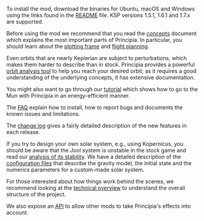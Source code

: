 To install the mod, download the binaries for Ubuntu, macOS and Windows using the links found in the [README](https://github.com/mockingbirdnest/Principia/blob/master/README.md) file.  KSP versions 1.5.1, 1.6.1 and 1.7.x are supported.

Before using the mod we recommend that you read the [concepts](https://github.com/mockingbirdnest/Principia/wiki/Concepts) document which explains the most important parts of Principia.  In particular, you should learn about the [plotting frame](https://github.com/mockingbirdnest/Principia/wiki/Concepts#plotting-frame) and [flight planning](https://github.com/mockingbirdnest/Principia/wiki/Concepts#flight-planning).

Even orbits that are nearly Keplerian are subject to perturbations, which makes them harder to describe than in stock. Principia provides a powerful [orbit analysis tool](https://github.com/mockingbirdnest/Principia/wiki/Orbit-analysis) to help you reach your desired orbit; as it requires a good understanding of the underlying concepts, it has extensive documentation.

You might also want to go through our
[tutorial](https://github.com/mockingbirdnest/Principia/wiki/A-guide-to-going-to-the-Mun-with-Principia) which shows how 
to go to the Mun with Principia in an energy-efficient manner.

The [FAQ](https://github.com/mockingbirdnest/Principia/wiki/Installing,-reporting-bugs,-and-frequently-asked-questions) explain how to install, how to report bugs and documents the known issues and limitations.

The [change log](https://github.com/mockingbirdnest/Principia/wiki/Change-Log) gives a fairly detailed description of the new features in each release.

If you try to design your own solar system, e.g., using Kopernicus, you should be aware that the Jool system is unstable in the stock game and read our [analysis of its stability](https://github.com/mockingbirdnest/Principia/wiki/On-the-dynamical-stability-of-Principia's-modified-Jool-system).  We have a detailed description of the [configuration files](https://github.com/mockingbirdnest/Principia/wiki/Principia-configuration-files) that describe the gravity model, the initial state and the numerics parameters for a custom-made solar system.

For those interested about how things work behind the scenes, we recommend looking at the [technical overview](https://github.com/mockingbirdnest/Principia/wiki/Technical-Overview) to understand the overall structure of the project.

We also expose an [API](https://github.com/mockingbirdnest/Principia/wiki/Interface-for-other-KSP-mods) to allow other mods to take Principia's effects into account.